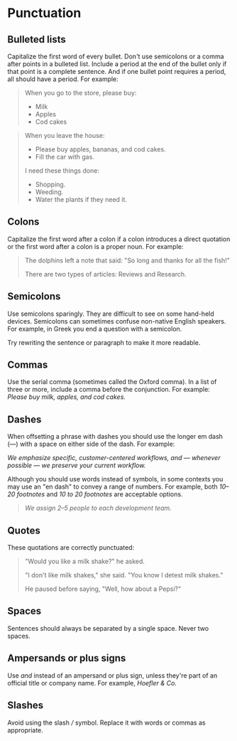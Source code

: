 Punctuation
===========

Bulleted lists
--------------

Capitalize the first word of every bullet. Don't use semicolons or a comma after
points in a bulleted list. Include a period at the end of the bullet
only if that point is a complete sentence. And if one bullet point
requires a period, all should have a period. For example:

> When you go to the store, please buy:
>
> * Milk
> * Apples
> * Cod cakes

> When you leave the house:
>
> * Please buy apples, bananas, and cod cakes.
> * Fill the car with gas.
>
> I need these things done:
>
> * Shopping.
> * Weeding.
> * Water the plants if they need it.

Colons
------

Capitalize the first word after a colon if a colon introduces a direct
quotation or the first word after a colon is a proper noun. For example:

> The dolphins left a note that said: "So long and thanks for all the
> fish!"
>
> There are two types of articles: Reviews and Research.

Semicolons
----------

Use semicolons sparingly. They are difficult to see on some hand-held
devices. Semicolons can sometimes confuse non-native English speakers.
For example, in Greek you end a question with a semicolon. 

Try rewriting the sentence or paragraph to make it more readable.

Commas
------

Use the serial comma (sometimes called the Oxford comma). In a list of
three or more, include a comma before the conjunction. For example:
*Please buy milk, apples, and cod cakes.*

Dashes
------

When offsetting a phrase with dashes you should use the longer em dash
(&mdash;) with a space on either side of the dash. For example:

*We emphasize specific, customer-centered workflows, and &mdash; whenever
possible &mdash; we preserve your current workflow.*

Although you should use words instead of symbols, in some contexts
you may use an "en dash" to convey a range of numbers. For example, both
*10&ndash;20 footnotes* and *10 to 20 footnotes* are acceptable options.

> *We assign 2&ndash;5 people to each development team.*

Quotes
------

These quotations are correctly punctuated:

> "Would you like a milk shake?" he asked.
>
> "I don't like milk shakes," she said. "You know I detest milk
> shakes."
>
> He paused before saying, "Well, how about a Pepsi?"

Spaces
------

Sentences should always be separated by a single space. Never two
spaces.

Ampersands or plus signs
------------------------

Use *and* instead of an ampersand or plus sign, unless they're part of
an official title or company name. For example, *Hoefler & Co.*

Slashes
-------

Avoid using the slash */* symbol. Replace it with words or commas as
appropriate.
